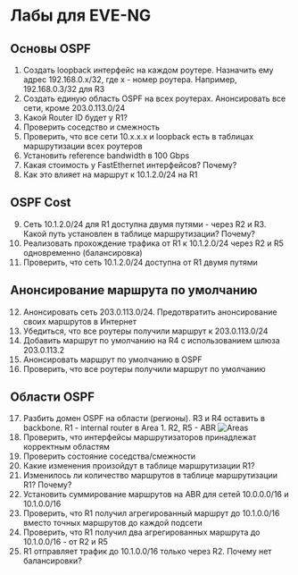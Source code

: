# Лабы для EVE-NG
## Основы OSPF
1. Создать loopback интерфейс на каждом роутере. Назначить ему адрес 192.168.0.x/32, где x - номер роутера. Например, 192.168.0.3/32 для R3
2. Создать единую область OSPF на всех роутерах. Анонсировать все сети, кроме 203.0.113.0/24
3. Какой Router ID будет у R1?
4. Проверить соседство и смежность
5. Проверить, что все сети 10.x.x.x и loopback есть в таблицах маршрутизации всех роутеров
6. Установить reference bandwidth в 100 Gbps
7. Какая стоимость у FastEthernet интерфейсов? Почему?
8. Как это влияет на маршрут к 10.1.2.0/24 на R1

## OSPF Cost
9. Сеть 10.1.2.0/24 для R1 доступна двумя путями - через R2 и R3. Какой путь установлен в таблице маршрутизации? Почему?
10. Реализовать прохождение трафика от R1 к 10.1.2.0/24 через R2 и R5 одновременно (балансировка)
11. Проверить, что сеть 10.1.2.0/24 доступна от R1 двумя путями

## Анонсирование маршрута по умолчанию
12. Анонсировать сеть 203.0.113.0/24. Предотвратить анонсирование своих маршрутов в Интернет
13. Убедиться, что все роутеры получили маршрут к 203.0.113.0/24
14. Добавить маршрут по умолчанию на R4 с использованием шлюза 203.0.113.2
15. Анонсировать маршрут по умолчанию в OSPF
16. Проверить, что все роутеры получили маршрут по умолчанию

## Области OSPF
17. Разбить домен OSPF на области (регионы). R3 и R4 оставить в backbone. R1 - internal router в Area 1. R2, R5 - ABR ![Areas](https://github.com/devi1/Labs/CCNA/OSPF/areas.png) 
18. Проверить, что интерфейсы маршрутизаторов принадлежат корректным областям
19. Проверить состояние соседства/смежности
20. Какие изменения произойдут в таблице маршрутизации R1?
21. Изменилось ли количество маршрутов в таблице маршрутизации R1? Почему?
22. Установить суммирование маршрутов на ABR для сетей 10.0.0.0/16 и 10.1.0.0/16
23. Проверить, что R1 получил агрегированный маршрут до 10.1.0.0/16 вместо точных маршрутов до каждой подсети
24. Проверить, что R1 получил два агрегированных маршрута до 10.1.0.0/16 - от R2 и R5
25. R1 отправляет трафик до 10.1.0.0/16 только через R2. Почему нет балансировки?